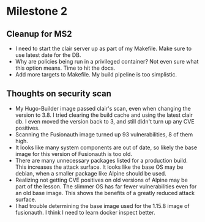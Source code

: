 # Milestone 2

## Cleanup for MS2

* I need to start the clair server up as part of my Makefile. Make sure to use 
latest date for the DB.
* Why are policies being run in a privileged container? Not even sure what this 
option means. Time to hit the docs.
* Add more targets to Makefile. My build pipeline is too simplistic.

## Thoughts on security scan

* My Hugo-Builder image passed clair's scan, even when changing the version to 3.8. 
I tried clearing the build cache and using the latest clair db. I even moved the 
version back to 3, and still didn't turn up any CVE positives.
* Scanning the Fusionauth image turned up 93 vulnerabilities, 8 of them high.
* It looks like many system components are out of date, so likely the base image 
for this version of Fusionauth is too old.
* There are many unnecessary packages listed for a production build. This increases 
the attack surface. It looks like the base OS may be debian, when a smaller package 
like Alpine should be used.
* Realizing not getting CVE positives on old versions of Alpine may be part of the lesson. 
The slimmer OS has far fewer vulnerabilities even for an old base image. This shows the 
benefits of a greatly reduced attack surface.
* I had trouble determining the base image used for the 1.15.8 image of fusionauth. I think I 
need to learn docker inspect better.